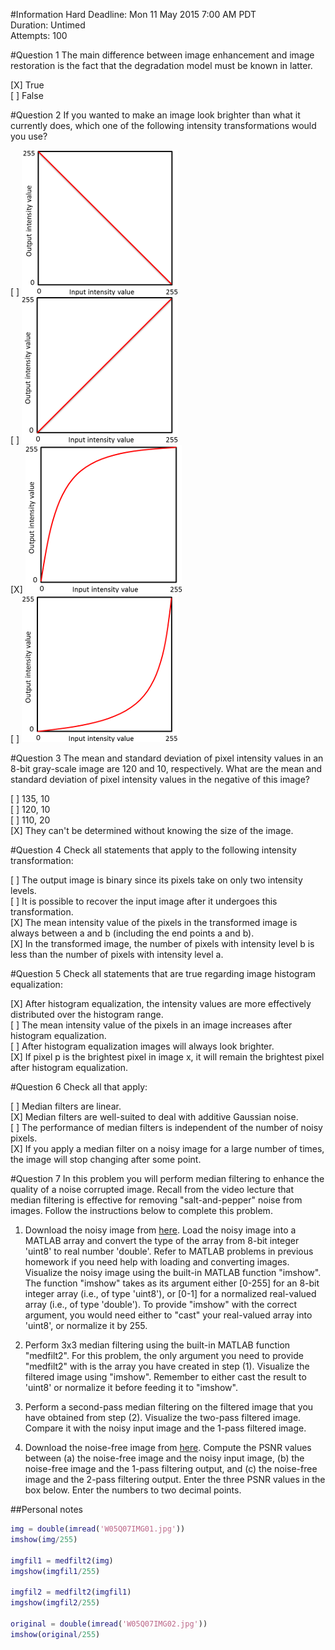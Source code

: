 #Information
Hard Deadline: 	Mon 11 May 2015 7:00 AM PDT  
Duration: Untimed  
Attempts: 100  

#Question 1
The main difference between image enhancement and image restoration is the fact that the degradation model must be known in latter.

[X] True  
[ ] False


#Question 2
If you wanted to make an image look brighter than what it currently does, which one of the following intensity transformations would you use?

[ ] ![](W04Q02IMG01.png)  
[ ] ![](W04Q02IMG02.png)  
[X] ![](W04Q02IMG03.png)  
[ ] ![](W04Q02IMG04.png)  


#Question 3
The mean and standard deviation of pixel intensity values in an 8-bit gray-scale image are 120 and 10, respectively. What are the mean and standard deviation of pixel intensity values in the negative of this image?

[ ] 135, 10  
[ ] 120, 10  
[ ] 110, 20  
[X] They can't be determined without knowing the size of the image.  


#Question 4
Check all statements that apply to the following intensity transformation:

[ ] The output image is binary since its pixels take on only two intensity levels.  
[ ] It is possible to recover the input image after it undergoes this transformation.  
[X] The mean intensity value of the pixels in the transformed image is always between a and b (including the end points a and b).  
[X] In the transformed image, the number of pixels with intensity level b is less than the number of pixels with intensity level a.  


#Question 5
Check all statements that are true regarding image histogram equalization:

[X] After histogram equalization, the intensity values are more effectively distributed over the histogram range.  
[ ] The mean intensity value of the pixels in an image increases after histogram equalization.  
[ ] After histogram equalization images will always look brighter.  
[X] If pixel p is the brightest pixel in image x, it will remain the brightest pixel after histogram equalization.  


#Question 6
Check all that apply:

[ ] Median filters are linear.  
[X] Median filters are well-suited to deal with additive Gaussian noise.  
[ ] The performance of median filters is independent of the number of noisy pixels.  
[X] If you apply a median filter on a noisy image for a large number of times, the image will stop changing after some point.  


#Question 7
In this problem you will perform median filtering to enhance the quality of a noise corrupted image. Recall from the video lecture that median filtering is effective for removing "salt-and-pepper" noise from images. Follow the instructions below to complete this problem.

1. Download the noisy image from [here](W05Q07IMG01.jpg). Load the noisy image into a MATLAB array and convert the type of the array from 8-bit integer 'uint8' to real number 'double'. Refer to MATLAB problems in previous homework if you need help with loading and converting images. Visualize the noisy image using the built-in MATLAB function "imshow". The function "imshow" takes as its argument either [0-255] for an 8-bit integer array (i.e., of type 'uint8'), or [0-1] for a normalized real-valued array (i.e., of type 'double'). To provide "imshow" with the correct argument, you would need either to "cast" your real-valued array into 'uint8', or normalize it by 255.

2. Perform 3x3 median filtering using the built-in MATLAB function "medfilt2". For this problem, the only argument you need to provide "medfilt2" with is the array you have created in step (1). Visualize the filtered image using "imshow". Remember to either cast the result to 'uint8' or normalize it before feeding it to "imshow".

3. Perform a second-pass median filtering on the filtered image that you have obtained from step (2). Visualize the two-pass filtered image. Compare it with the noisy input image and the 1-pass filtered image.

4. Download the noise-free image from [here](W05Q07IMG02.jpg). Compute the PSNR values between (a) the noise-free image and the noisy input image, (b) the noise-free image and the 1-pass filtering output, and (c) the noise-free image and the 2-pass filtering output. Enter the three PSNR values in the box below. Enter the numbers to two decimal points.

##Personal notes

```matlab
img = double(imread('W05Q07IMG01.jpg'))
imshow(img/255)

imgfil1 = medfilt2(img)
imgshow(imgfil1/255)

imgfil2 = medfilt2(imgfil1)
imgshow(imgfil2/255)

original = double(imread('W05Q07IMG02.jpg'))
imshow(original/255)

